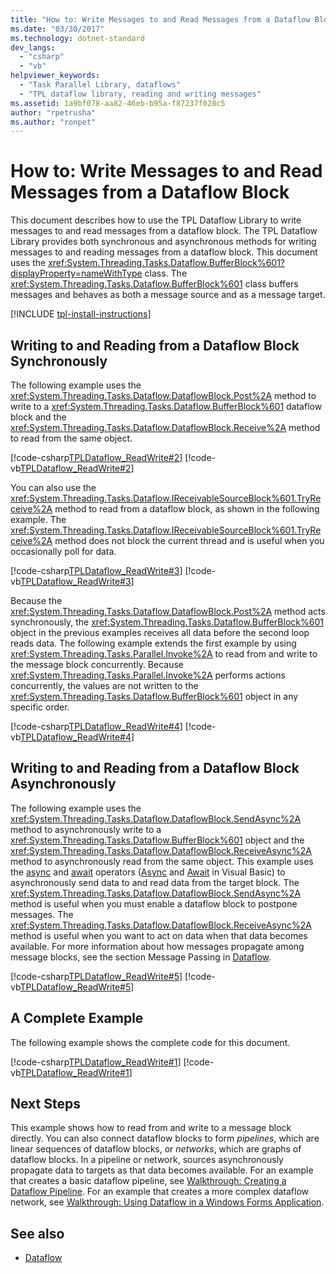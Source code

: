 ```yaml
---
title: "How to: Write Messages to and Read Messages from a Dataflow Block"
ms.date: "03/30/2017"
ms.technology: dotnet-standard
dev_langs: 
  - "csharp"
  - "vb"
helpviewer_keywords: 
  - "Task Parallel Library, dataflows"
  - "TPL dataflow library, reading and writing messages"
ms.assetid: 1a9bf078-aa82-46eb-b95a-f87237f028c5
author: "rpetrusha"
ms.author: "ronpet"
---
```

# How to: Write Messages to and Read Messages from a Dataflow Block
This document describes how to use the TPL Dataflow Library to write messages to and read messages from a dataflow block. The TPL Dataflow Library provides both synchronous and asynchronous methods for writing messages to and reading messages from a dataflow block. This document uses the <xref:System.Threading.Tasks.Dataflow.BufferBlock%601?displayProperty=nameWithType> class. The <xref:System.Threading.Tasks.Dataflow.BufferBlock%601> class buffers messages and behaves as both a message source and as a message target.  

[!INCLUDE [tpl-install-instructions](../../../includes/tpl-install-instructions.md)]

## Writing to and Reading from a Dataflow Block Synchronously  
 The following example uses the <xref:System.Threading.Tasks.Dataflow.DataflowBlock.Post%2A> method to write to a <xref:System.Threading.Tasks.Dataflow.BufferBlock%601> dataflow block and the <xref:System.Threading.Tasks.Dataflow.DataflowBlock.Receive%2A> method to read from the same object.  
  
 [!code-csharp[TPLDataflow_ReadWrite#2](../../../samples/snippets/csharp/VS_Snippets_Misc/tpldataflow_readwrite/cs/dataflowreadwrite.cs#2)]
 [!code-vb[TPLDataflow_ReadWrite#2](../../../samples/snippets/visualbasic/VS_Snippets_Misc/tpldataflow_readwrite/vb/dataflowreadwrite.vb#2)]  
  
 You can also use the <xref:System.Threading.Tasks.Dataflow.IReceivableSourceBlock%601.TryReceive%2A> method to read from a dataflow block, as shown in the following example. The <xref:System.Threading.Tasks.Dataflow.IReceivableSourceBlock%601.TryReceive%2A> method does not block the current thread and is useful when you occasionally poll for data.  
  
 [!code-csharp[TPLDataflow_ReadWrite#3](../../../samples/snippets/csharp/VS_Snippets_Misc/tpldataflow_readwrite/cs/dataflowreadwrite.cs#3)]
 [!code-vb[TPLDataflow_ReadWrite#3](../../../samples/snippets/visualbasic/VS_Snippets_Misc/tpldataflow_readwrite/vb/dataflowreadwrite.vb#3)]  
  
 Because the <xref:System.Threading.Tasks.Dataflow.DataflowBlock.Post%2A> method acts synchronously, the <xref:System.Threading.Tasks.Dataflow.BufferBlock%601> object in the previous examples receives all data before the second loop reads data. The following example extends the first example by using <xref:System.Threading.Tasks.Parallel.Invoke%2A> to read from and write to the message block concurrently. Because <xref:System.Threading.Tasks.Parallel.Invoke%2A> performs actions concurrently, the values are not written to the <xref:System.Threading.Tasks.Dataflow.BufferBlock%601> object in any specific order.  
  
 [!code-csharp[TPLDataflow_ReadWrite#4](../../../samples/snippets/csharp/VS_Snippets_Misc/tpldataflow_readwrite/cs/dataflowreadwrite.cs#4)]
 [!code-vb[TPLDataflow_ReadWrite#4](../../../samples/snippets/visualbasic/VS_Snippets_Misc/tpldataflow_readwrite/vb/dataflowreadwrite.vb#4)]  
  
## Writing to and Reading from a Dataflow Block Asynchronously  
 The following example uses the <xref:System.Threading.Tasks.Dataflow.DataflowBlock.SendAsync%2A> method to asynchronously write to a <xref:System.Threading.Tasks.Dataflow.BufferBlock%601> object and the <xref:System.Threading.Tasks.Dataflow.DataflowBlock.ReceiveAsync%2A> method to asynchronously read from the same object. This example uses the [async](~/docs/csharp/language-reference/keywords/async.md) and [await](~/docs/csharp/language-reference/keywords/await.md) operators ([Async](~/docs/visual-basic/language-reference/modifiers/async.md) and [Await](~/docs/visual-basic/language-reference/operators/await-operator.md) in Visual Basic) to asynchronously send data to and read data from the target block. The <xref:System.Threading.Tasks.Dataflow.DataflowBlock.SendAsync%2A> method is useful when you must enable a dataflow block to postpone messages. The <xref:System.Threading.Tasks.Dataflow.DataflowBlock.ReceiveAsync%2A> method is useful when you want to act on data when that data becomes available. For more information about how messages propagate among message blocks, see the section Message Passing in [Dataflow](../../../docs/standard/parallel-programming/dataflow-task-parallel-library.md).  
  
 [!code-csharp[TPLDataflow_ReadWrite#5](../../../samples/snippets/csharp/VS_Snippets_Misc/tpldataflow_readwrite/cs/dataflowreadwrite.cs#5)]
 [!code-vb[TPLDataflow_ReadWrite#5](../../../samples/snippets/visualbasic/VS_Snippets_Misc/tpldataflow_readwrite/vb/dataflowreadwrite.vb#5)]  
  
## A Complete Example  
 The following example shows the complete code for this document.  
  
 [!code-csharp[TPLDataflow_ReadWrite#1](../../../samples/snippets/csharp/VS_Snippets_Misc/tpldataflow_readwrite/cs/dataflowreadwrite.cs#1)]
 [!code-vb[TPLDataflow_ReadWrite#1](../../../samples/snippets/visualbasic/VS_Snippets_Misc/tpldataflow_readwrite/vb/dataflowreadwrite.vb#1)]  
  
## Next Steps  
 This example shows how to read from and write to a message block directly. You can also connect dataflow blocks to form *pipelines*, which are linear sequences of dataflow blocks, or *networks*, which are graphs of dataflow blocks. In a pipeline or network, sources asynchronously propagate data to targets as that data becomes available. For an example that creates a basic dataflow pipeline, see [Walkthrough: Creating a Dataflow Pipeline](../../../docs/standard/parallel-programming/walkthrough-creating-a-dataflow-pipeline.md). For an example that creates a more complex dataflow network, see [Walkthrough: Using Dataflow in a Windows Forms Application](../../../docs/standard/parallel-programming/walkthrough-using-dataflow-in-a-windows-forms-application.md).  
  
## See also

- [Dataflow](../../../docs/standard/parallel-programming/dataflow-task-parallel-library.md)
